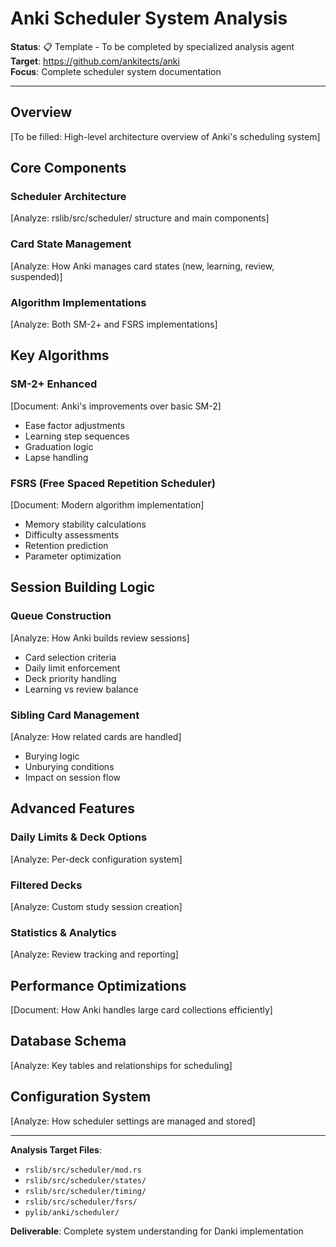 # Anki Scheduler System Analysis

**Status**: 📋 Template - To be completed by specialized analysis agent  
**Target**: https://github.com/ankitects/anki  
**Focus**: Complete scheduler system documentation

---

## Overview
[To be filled: High-level architecture overview of Anki's scheduling system]

## Core Components

### Scheduler Architecture
[Analyze: rslib/src/scheduler/ structure and main components]

### Card State Management  
[Analyze: How Anki manages card states (new, learning, review, suspended)]

### Algorithm Implementations
[Analyze: Both SM-2+ and FSRS implementations]

## Key Algorithms

### SM-2+ Enhanced
[Document: Anki's improvements over basic SM-2]
- Ease factor adjustments
- Learning step sequences
- Graduation logic
- Lapse handling

### FSRS (Free Spaced Repetition Scheduler)
[Document: Modern algorithm implementation]
- Memory stability calculations
- Difficulty assessments  
- Retention prediction
- Parameter optimization

## Session Building Logic

### Queue Construction
[Analyze: How Anki builds review sessions]
- Card selection criteria
- Daily limit enforcement
- Deck priority handling
- Learning vs review balance

### Sibling Card Management
[Analyze: How related cards are handled]
- Burying logic
- Unburying conditions
- Impact on session flow

## Advanced Features

### Daily Limits & Deck Options
[Analyze: Per-deck configuration system]

### Filtered Decks
[Analyze: Custom study session creation]

### Statistics & Analytics
[Analyze: Review tracking and reporting]

## Performance Optimizations
[Document: How Anki handles large card collections efficiently]

## Database Schema
[Analyze: Key tables and relationships for scheduling]

## Configuration System
[Analyze: How scheduler settings are managed and stored]

---

**Analysis Target Files**:
- `rslib/src/scheduler/mod.rs`
- `rslib/src/scheduler/states/`
- `rslib/src/scheduler/timing/`
- `rslib/src/scheduler/fsrs/`
- `pylib/anki/scheduler/`

**Deliverable**: Complete system understanding for Danki implementation